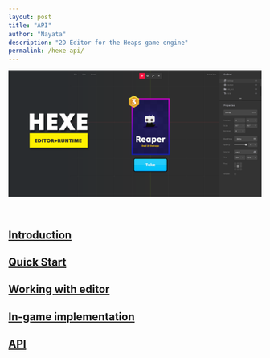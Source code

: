 ```yaml
---
layout: post
title: "API"
author: "Nayata"
description: "2D Editor for the Heaps game engine"
permalink: /hexe-api/
---
```


![HEXE](/media/hexe.png "HEXE")

<br>


## [Introduction](https://nayata.github.io/hexe)  
## [Quick Start](https://nayata.github.io/hexe/#quick-start)  
## [Working with editor](https://nayata.github.io/hexe/#working-with-editor)  
## [In-game implementation](https://nayata.github.io/hexe-lib)  
## [API](https://nayata.github.io/hexe-api)